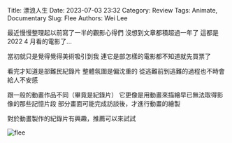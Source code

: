 Title: 漂浪人生
Date: 2023-07-03 23:32
Category: Review
Tags: Animate, Documentary
Slug: Flee
Authors: Wei Lee

最近慢慢整理起以前寫了一半的觀影心得們
沒想到文章都積超過一年了
這都是 2022 4 月看的電影了...

<!--more-->

當初就只是覺得覺得美術吸引到我
連它是部怎樣的電影都不知道就先買票了

看完才知道是部難民紀錄片
整體氛圍是偏沈重的
從逃難前到逃難的過程也不時會給人不安感

跟一般的動畫作品不同（畢竟是紀錄片）
它更像是用動畫來描繪早已無法取得影像的那些記憶片段
部分畫面可能完成訪談後，才進行動畫的繪製

對於動畫製作的紀錄片有興趣，推薦可以來試試

![flee](/images/post-images/2023-flee/flee.jpeg)
